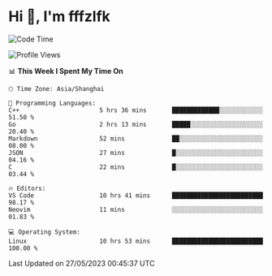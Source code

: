 # Hi 👋, I'm fffzlfk

<!--START_SECTION:waka-->
![Code Time](http://img.shields.io/badge/Code%20Time-223%20hrs%2033%20mins-blue)

![Profile Views](http://img.shields.io/badge/Profile%20Views-1-blue)

📊 **This Week I Spent My Time On** 

```text
🕑︎ Time Zone: Asia/Shanghai

💬 Programming Languages: 
C++                      5 hrs 36 mins       █████████████░░░░░░░░░░░░   51.50 % 
Go                       2 hrs 13 mins       █████░░░░░░░░░░░░░░░░░░░░   20.40 % 
Markdown                 52 mins             ██░░░░░░░░░░░░░░░░░░░░░░░   08.00 % 
JSON                     27 mins             █░░░░░░░░░░░░░░░░░░░░░░░░   04.16 % 
C                        22 mins             █░░░░░░░░░░░░░░░░░░░░░░░░   03.44 % 

🔥 Editors: 
VS Code                  10 hrs 41 mins      █████████████████████████   98.17 % 
Neovim                   11 mins             ░░░░░░░░░░░░░░░░░░░░░░░░░   01.83 % 

💻 Operating System: 
Linux                    10 hrs 53 mins      █████████████████████████   100.00 % 
```


 Last Updated on 27/05/2023 00:45:37 UTC
<!--END_SECTION:waka-->
